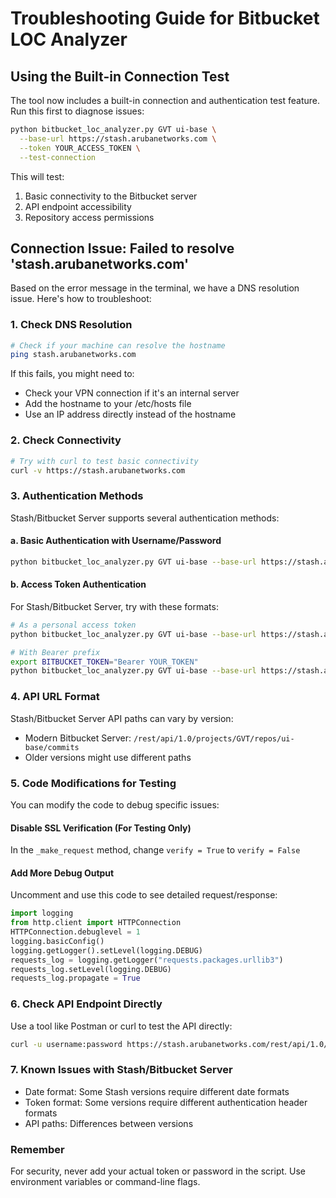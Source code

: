 # Troubleshooting Guide for Bitbucket LOC Analyzer

## Using the Built-in Connection Test

The tool now includes a built-in connection and authentication test feature. Run this first to diagnose issues:

```bash
python bitbucket_loc_analyzer.py GVT ui-base \
  --base-url https://stash.arubanetworks.com \
  --token YOUR_ACCESS_TOKEN \
  --test-connection
```

This will test:
1. Basic connectivity to the Bitbucket server
2. API endpoint accessibility
3. Repository access permissions

## Connection Issue: Failed to resolve 'stash.arubanetworks.com'

Based on the error message in the terminal, we have a DNS resolution issue. Here's how to troubleshoot:

### 1. Check DNS Resolution

```bash
# Check if your machine can resolve the hostname
ping stash.arubanetworks.com
```

If this fails, you might need to:
- Check your VPN connection if it's an internal server
- Add the hostname to your /etc/hosts file
- Use an IP address directly instead of the hostname

### 2. Check Connectivity

```bash
# Try with curl to test basic connectivity
curl -v https://stash.arubanetworks.com
```

### 3. Authentication Methods

Stash/Bitbucket Server supports several authentication methods:

#### a. Basic Authentication with Username/Password

```bash
python bitbucket_loc_analyzer.py GVT ui-base --base-url https://stash.arubanetworks.com --username YOUR_USERNAME --password YOUR_PASSWORD
```

#### b. Access Token Authentication

For Stash/Bitbucket Server, try with these formats:

```bash
# As a personal access token
python bitbucket_loc_analyzer.py GVT ui-base --base-url https://stash.arubanetworks.com --token YOUR_TOKEN

# With Bearer prefix
export BITBUCKET_TOKEN="Bearer YOUR_TOKEN"
python bitbucket_loc_analyzer.py GVT ui-base --base-url https://stash.arubanetworks.com
```

### 4. API URL Format

Stash/Bitbucket Server API paths can vary by version:

- Modern Bitbucket Server: `/rest/api/1.0/projects/GVT/repos/ui-base/commits`
- Older versions might use different paths

### 5. Code Modifications for Testing

You can modify the code to debug specific issues:

#### Disable SSL Verification (For Testing Only)

In the `_make_request` method, change `verify = True` to `verify = False`

#### Add More Debug Output

Uncomment and use this code to see detailed request/response:

```python
import logging
from http.client import HTTPConnection
HTTPConnection.debuglevel = 1
logging.basicConfig()
logging.getLogger().setLevel(logging.DEBUG)
requests_log = logging.getLogger("requests.packages.urllib3")
requests_log.setLevel(logging.DEBUG)
requests_log.propagate = True
```

### 6. Check API Endpoint Directly

Use a tool like Postman or curl to test the API directly:

```bash
curl -u username:password https://stash.arubanetworks.com/rest/api/1.0/projects/GVT/repos/ui-base/commits
```

### 7. Known Issues with Stash/Bitbucket Server

- Date format: Some Stash versions require different date formats
- Token format: Some versions require different authentication header formats
- API paths: Differences between versions

### Remember

For security, never add your actual token or password in the script. Use environment variables or command-line flags.
